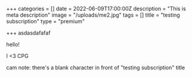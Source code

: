 +++
categories = []
date = 2022-06-09T17:00:00Z
description = "This is meta description"
image = "/uploads/me2.jpg"
tags = []
title = "‎testing subscription"
type = "premium"

+++
asdasdafafaf

hello!

I <3 CPG

cam note: there's a blank character in front of "testing subscription" title